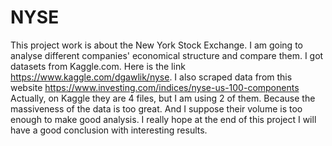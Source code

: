 # NYSE
This project work is about the New York Stock Exchange. 
I am going to analyse different companies' economical structure and compare them.
I got datasets from Kaggle.com. Here is the link https://www.kaggle.com/dgawlik/nyse.
I also scraped data from this website https://www.investing.com/indices/nyse-us-100-components
Actually, on Kaggle they are 4 files, but I am using 2 of them. Because the massiveness of the data is too great.
And I suppose their volume is too enough to make good analysis.
I really hope at the end of this project I will have a good conclusion with interesting results.
